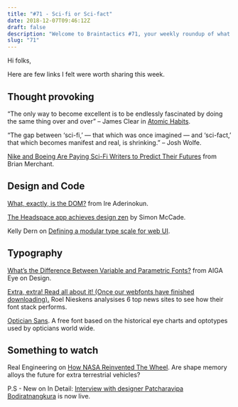 ```yaml
---
title: "#71 - Sci-fi or Sci-fact"
date: 2018-12-07T09:46:12Z
draft: false
description: "Welcome to Braintactics #71, your weekly roundup of what’s happening in design, code and typography."
slug: "71"
---
```


Hi folks,

Here are few links I felt were worth sharing this week.

## Thought provoking

“The only way to become excellent is to be endlessly fascinated by doing the same thing over and over” – James Clear in [Atomic Habits](https://jamesclear.com/atomic-habits).

“The gap between ‘sci-fi,’ — that which was once imagined — and ‘sci-fact,’ that which becomes manifest and real, is shrinking.” – Josh Wolfe.

[Nike and Boeing Are Paying Sci-Fi Writers to Predict Their Futures](https://medium.com/s/thenewnew/nike-and-boeing-are-paying-sci-fi-writers-to-predict-their-futures-fdc4b6165fa4) from Brian Merchant.

## Design and Code

[What, exactly, is the DOM?](https://bitsofco.de/what-exactly-is-the-dom/) from Ire Aderinokun.

[The Headspace app achieves design zen](https://www.simonmccade.com/blog/headspaceapp) by Simon McCade.

Kelly Dern on [Defining a modular type scale for web UI](https://blog.prototypr.io/defining-a-modular-type-scale-for-web-ui-51acd5df31aa).

## Typography

[What’s the Difference Between Variable and Parametric Fonts?](https://medium.com/aiga-eye-on-design/whats-the-difference-between-variable-and-parametric-fonts-4a6d06c9f9ff) from AIGA Eye on Design.

[Extra, extra! Read all about it! (Once our webfonts have finished downloading).](https://pixelambacht.nl/2018/extra-extra-read-all-about-it/) Roel Nieskens analysises 6 top news sites to see how their font stack performs.

[Optician Sans](https://optician-sans.com/). A free font based on the historical eye charts and optotypes used by opticians world wide.

## Something to watch

Real Engineering on [How NASA Reinvented The Wheel](https://www.youtube.com/watch?v=2lv6Vs12jLc). Are shape memory alloys the future for extra terrestrial vehicles?

P.S - New on In Detail: [Interview with designer Patcharavipa Bodiratnangkura](https://indtl.com/interview/the-jewellery-designer-with-a-family-heritage-steeped-in-design) is now live.
